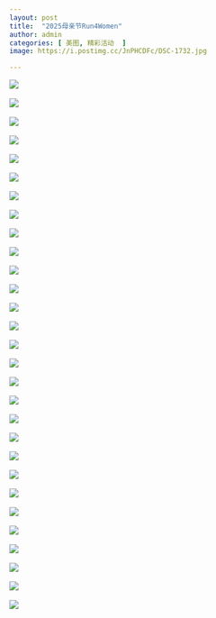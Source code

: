 ```yaml
---
layout: post
title:  "2025母亲节Run4Women"
author: admin
categories: [ 美图, 精彩活动  ]
image: https://i.postimg.cc/JnPHCDFc/DSC-1732.jpg

---
```

![](https://i.postimg.cc/9XZsbdv7/DSC-1614.jpg)<br/><br/>
![](https://i.postimg.cc/65Kgm7X1/DSC-1617.jpg)<br/><br/>
![](https://i.postimg.cc/vHvkFQ88/DSC-1619.jpg)<br/><br/>
![](https://i.postimg.cc/W4dHkgGt/DSC-1623.jpg)<br/><br/>
![](https://i.postimg.cc/x1xZ8tbW/DSC-1627.jpg)<br/><br/>
![](https://i.postimg.cc/Znx7ScSs/DSC-1628.jpg)<br/><br/>
![](https://i.postimg.cc/Y26yYpWN/DSC-1635.jpg)<br/><br/>
![](https://i.postimg.cc/YCsXM057/DSC-1638.jpg)<br/><br/>
![](https://i.postimg.cc/5Np7Knp6/DSC-1640.jpg)<br/><br/>
![](https://i.postimg.cc/HL86xHmy/DSC-1642.jpg)<br/><br/>
![](https://i.postimg.cc/sXFwG8f0/DSC-1643.jpg)<br/><br/>
![](https://i.postimg.cc/qq4wj33s/DSC-1645.jpg)<br/><br/>
![](https://i.postimg.cc/PqDMH4bb/DSC-1666.jpg)<br/><br/>
![](https://i.postimg.cc/tCrkN7C6/DSC-1670.jpg)<br/><br/>
![](https://i.postimg.cc/x1hPB7mT/DSC-1678.jpg)<br/><br/>
![](https://i.postimg.cc/QtrJdTS2/DSC-1683.jpg)<br/><br/>
![](https://i.postimg.cc/DZddJwM8/DSC-1684.jpg)<br/><br/>
![](https://i.postimg.cc/VvKqgH1w/DSC-1693.jpg)<br/><br/>
![](https://i.postimg.cc/QNmJjV7z/DSC-1695.jpg)<br/><br/>
![](https://i.postimg.cc/ZKDPygVF/DSC-1697.jpg)<br/><br/>
![](https://i.postimg.cc/2SbQdwtp/DSC-1702.jpg)<br/><br/>
![](https://i.postimg.cc/W1BM5ZRd/DSC-1703.jpg)<br/><br/>
![](https://i.postimg.cc/qRLyBZNK/DSC-1705.jpg)<br/><br/>
![](https://i.postimg.cc/ZnsNpBFK/DSC-1708.jpg)<br/><br/>
![](https://i.postimg.cc/bYmkKWcc/DSC-1710.jpg)<br/><br/>
![](https://i.postimg.cc/VLTMNtkK/DSC-1712.jpg)<br/><br/>
![](https://i.postimg.cc/J4tZmxMy/DSC-1714.jpg)<br/><br/>
![](https://i.postimg.cc/FHLSkKfN/DSC-1718.jpg)<br/><br/>
![](https://i.postimg.cc/5tWCBMvv/DSC-1723.jpg)<br/><br/>

